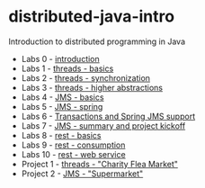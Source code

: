 distributed-java-intro
=======
Introduction to distributed programming in Java

- Labs 0 - [introduction](0-introduction/README.md)
- Labs 1 - [threads - basics](1-threads-basics/README.md)
- Labs 2 - [threads - synchronization](2-threads-synchronization/README.md)
- Labs 3 - [threads - higher abstractions](3-threads-higher-abstractions/README.md)
- Labs 4 - [JMS - basics ](4-JMS-basics/README.md)
- Labs 5 - [JMS - spring ](5-spring-jms/README.md)
- Labs 6 - [Transactions and Spring JMS support](6-tx-spring-jms/README.md)
- Labs 7 - [JMS - summary and project kickoff](7-JMS-summary-and-project-kickoff/README.md)
- Labs 8 - [rest - basics](8-rest-basics/README.md)
- Labs 9 - [rest - consumption](9-rest-consumption/README.md)
- Labs 10 - [rest - web service](https://github.com/bsodzik/distributed-java-intro/blob/master/10-rest-web-service/README.md)
- Project 1 - [threads - "Charity Flea Market"](projects/1-threads/README.md)
- Project 2 - [JMS - "Supermarket"](7-JMS-summary-and-project-kickoff/README.md)

